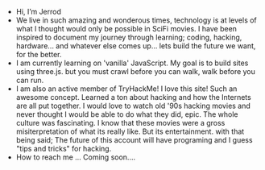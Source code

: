 - Hi, I’m Jerrod
- We live in such amazing and wonderous times, technology is at levels of what I thought
  would only be possible in SciFi movies. I have been inspired to document my journey through learning;
  coding, hacking, hardware...
  and whatever else comes up... lets build the future we want, for the better.
- I am currently learning on 'vanilla' JavaScript. My goal is to build sites using three.js. 
  but you must crawl before you can walk, walk before you can run. 
- I am also an active member of TryHackMe! I love this site! Such an awesome concept. Learned a ton about 
  hacking and how the Internets are all put together. I would love to watch old '90s hacking movies 
  and never thought I would be able to do what they did, epic. The whole culture was fascinating. I know that 
  these movies were a gross misiterpretation of what its really like. But its entertainment. with that being 
  said; The future of this account will have programing and I guess "tips and tricks" for hacking.
- How to reach me ... Coming soon....

<!---
jeddy13333/jeddy13333 is a ✨ special ✨ repository because its `README.md` (this file) appears on your GitHub profile.
You can click the Preview link to take a look at your changes.
--->
